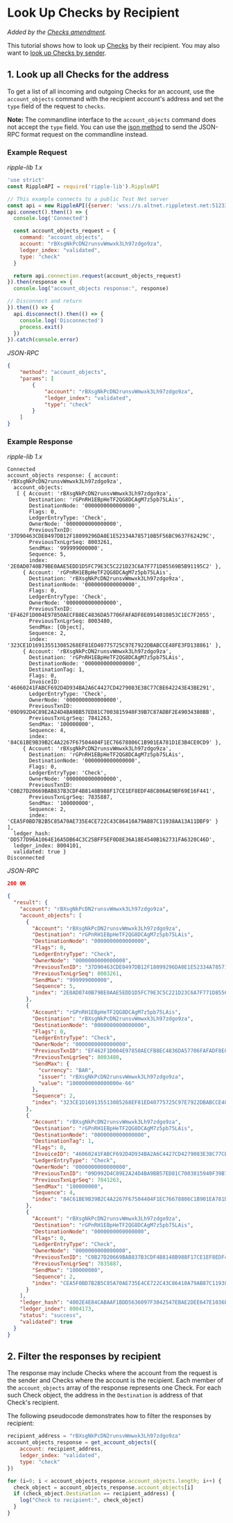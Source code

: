 # Look Up Checks by Recipient

_Added by the [Checks amendment][]._

This tutorial shows how to look up [Checks](checks.html) by their recipient. You may also want to [look up Checks by sender](look-up-checks-by-sender.html).

## 1. Look up all Checks for the address

To get a list of all incoming and outgoing Checks for an account, use the `account_objects` command with the recipient account's address and set the `type` field of the request to `checks`.

**Note:** The commandline interface to the `account_objects` command does not accept the `type` field. You can use the [json method][] to send the JSON-RPC format request on the commandline instead.

### Example Request

<!-- MULTICODE_BLOCK_START -->

*ripple-lib 1.x*

```js
'use strict'
const RippleAPI = require('ripple-lib').RippleAPI

// This example connects to a public Test Net server
const api = new RippleAPI({server: 'wss://s.altnet.rippletest.net:51233'})
api.connect().then(() => {
  console.log('Connected')

  const account_objects_request = {
    command: "account_objects",
    account: "rBXsgNkPcDN2runsvWmwxk3Lh97zdgo9za",
    ledger_index: "validated",
    type: "check"
  }

  return api.connection.request(account_objects_request)
}).then(response => {
  console.log("account_objects response:", response)

// Disconnect and return
}).then(() => {
  api.disconnect().then(() => {
    console.log('Disconnected')
    process.exit()
  })
}).catch(console.error)
```

*JSON-RPC*

```json
{
    "method": "account_objects",
    "params": [
        {
            "account": "rBXsgNkPcDN2runsvWmwxk3Lh97zdgo9za",
            "ledger_index": "validated",
            "type": "check"
        }
    ]
}
```

<!-- MULTICODE_BLOCK_END -->

### Example Response

<!-- MULTICODE_BLOCK_START -->

*ripple-lib 1.x*

```
Connected
account_objects response: { account: 'rBXsgNkPcDN2runsvWmwxk3Lh97zdgo9za',
  account_objects:
   [ { Account: 'rBXsgNkPcDN2runsvWmwxk3Lh97zdgo9za',
       Destination: 'rGPnRH1EBpHeTF2QG8DCAgM7z5pb75LAis',
       DestinationNode: '0000000000000000',
       Flags: 0,
       LedgerEntryType: 'Check',
       OwnerNode: '0000000000000000',
       PreviousTxnID: '37D90463CDE0497DB12F18099296DA0E1E52334A785710B5F56BC9637F62429C',
       PreviousTxnLgrSeq: 8003261,
       SendMax: '999999000000',
       Sequence: 5,
       index: '2E0AD0740B79BE0AAE5EDD1D5FC79E3C5C221D23C6A7F771D85569B5B91195C2' },
     { Account: 'rGPnRH1EBpHeTF2QG8DCAgM7z5pb75LAis',
       Destination: 'rBXsgNkPcDN2runsvWmwxk3Lh97zdgo9za',
       DestinationNode: '0000000000000000',
       Flags: 0,
       LedgerEntryType: 'Check',
       OwnerNode: '0000000000000000',
       PreviousTxnID: 'EF462F1D004E97850AECFB8EC4836DA57706FAFADF8E0914010853C1EC7F2055',
       PreviousTxnLgrSeq: 8003480,
       SendMax: [Object],
       Sequence: 2,
       index: '323CE1D169135513085268EF81ED40775725C97E7922DBABCCE48FE3FD138861' },
     { Account: 'rBXsgNkPcDN2runsvWmwxk3Lh97zdgo9za',
       Destination: 'rGPnRH1EBpHeTF2QG8DCAgM7z5pb75LAis',
       DestinationNode: '0000000000000000',
       DestinationTag: 1,
       Flags: 0,
       InvoiceID: '46060241FABCF692D4D934BA2A6C4427CD4279083E38C77CBE642243E43BE291',
       LedgerEntryType: 'Check',
       OwnerNode: '0000000000000000',
       PreviousTxnID: '09D992D4C89E2A24D4BA9BB57ED81C7003815940F39B7C87ADBF2E49034380BB',
       PreviousTxnLgrSeq: 7841263,
       SendMax: '100000000',
       Sequence: 4,
       index: '84C61BE9B39B2C4A2267F67504404F1EC76678806C1B901EA781D1E3B4CE0CD9' },
     { Account: 'rBXsgNkPcDN2runsvWmwxk3Lh97zdgo9za',
       Destination: 'rGPnRH1EBpHeTF2QG8DCAgM7z5pb75LAis',
       DestinationNode: '0000000000000000',
       Flags: 0,
       LedgerEntryType: 'Check',
       OwnerNode: '0000000000000000',
       PreviousTxnID: 'C0B27D20669BAB837B3CDF4B8148B988F17CE1EF8EDF48C806AE9BF69E16F441',
       PreviousTxnLgrSeq: 7835887,
       SendMax: '100000000',
       Sequence: 2,
       index: 'CEA5F0BD7B2B5C85A70AE735E4CE722C43C86410A79AB87C11938AA13A11DBF9' } ],
  ledger_hash: 'DD577D96A1064E16A5DB64C3C25BFF5EF0D8E36A18E4540B162731FA6320C46D',
  ledger_index: 8004101,
  validated: true }
Disconnected
```

*JSON-RPC*

```json
200 OK

{
  "result": {
    "account": "rBXsgNkPcDN2runsvWmwxk3Lh97zdgo9za",
    "account_objects": [
      {
        "Account": "rBXsgNkPcDN2runsvWmwxk3Lh97zdgo9za",
        "Destination": "rGPnRH1EBpHeTF2QG8DCAgM7z5pb75LAis",
        "DestinationNode": "0000000000000000",
        "Flags": 0,
        "LedgerEntryType": "Check",
        "OwnerNode": "0000000000000000",
        "PreviousTxnID": "37D90463CDE0497DB12F18099296DA0E1E52334A785710B5F56BC9637F62429C",
        "PreviousTxnLgrSeq": 8003261,
        "SendMax": "999999000000",
        "Sequence": 5,
        "index": "2E0AD0740B79BE0AAE5EDD1D5FC79E3C5C221D23C6A7F771D85569B5B91195C2"
      },
      {
        "Account": "rGPnRH1EBpHeTF2QG8DCAgM7z5pb75LAis",
        "Destination": "rBXsgNkPcDN2runsvWmwxk3Lh97zdgo9za",
        "DestinationNode": "0000000000000000",
        "Flags": 0,
        "LedgerEntryType": "Check",
        "OwnerNode": "0000000000000000",
        "PreviousTxnID": "EF462F1D004E97850AECFB8EC4836DA57706FAFADF8E0914010853C1EC7F2055",
        "PreviousTxnLgrSeq": 8003480,
        "SendMax": {
          "currency": "BAR",
          "issuer": "rBXsgNkPcDN2runsvWmwxk3Lh97zdgo9za",
          "value": "1000000000000000e-66"
        },
        "Sequence": 2,
        "index": "323CE1D169135513085268EF81ED40775725C97E7922DBABCCE48FE3FD138861"
      },
      {
        "Account": "rBXsgNkPcDN2runsvWmwxk3Lh97zdgo9za",
        "Destination": "rGPnRH1EBpHeTF2QG8DCAgM7z5pb75LAis",
        "DestinationNode": "0000000000000000",
        "DestinationTag": 1,
        "Flags": 0,
        "InvoiceID": "46060241FABCF692D4D934BA2A6C4427CD4279083E38C77CBE642243E43BE291",
        "LedgerEntryType": "Check",
        "OwnerNode": "0000000000000000",
        "PreviousTxnID": "09D992D4C89E2A24D4BA9BB57ED81C7003815940F39B7C87ADBF2E49034380BB",
        "PreviousTxnLgrSeq": 7841263,
        "SendMax": "100000000",
        "Sequence": 4,
        "index": "84C61BE9B39B2C4A2267F67504404F1EC76678806C1B901EA781D1E3B4CE0CD9"
      },
      {
        "Account": "rBXsgNkPcDN2runsvWmwxk3Lh97zdgo9za",
        "Destination": "rGPnRH1EBpHeTF2QG8DCAgM7z5pb75LAis",
        "DestinationNode": "0000000000000000",
        "Flags": 0,
        "LedgerEntryType": "Check",
        "OwnerNode": "0000000000000000",
        "PreviousTxnID": "C0B27D20669BAB837B3CDF4B8148B988F17CE1EF8EDF48C806AE9BF69E16F441",
        "PreviousTxnLgrSeq": 7835887,
        "SendMax": "100000000",
        "Sequence": 2,
        "index": "CEA5F0BD7B2B5C85A70AE735E4CE722C43C86410A79AB87C11938AA13A11DBF9"
      }
    ],
    "ledger_hash": "4002E4E84CABAAF1BDD5636097F3042547EBAE2DEE647E1036E64AA9FDA2A10C",
    "ledger_index": 8004173,
    "status": "success",
    "validated": true
  }
}
```

<!-- MULTICODE_BLOCK_END -->


## 2. Filter the responses by recipient

The response may include Checks where the account from the request is the sender and Checks where the account is the recipient. Each member of the `account_objects` array of the response represents one Check. For each such Check object, the address in the `Destination` is address of that Check's recipient.

The following pseudocode demonstrates how to filter the responses by recipient:

```js
recipient_address = "rBXsgNkPcDN2runsvWmwxk3Lh97zdgo9za"
account_objects_response = get_account_objects({
    account: recipient_address,
    ledger_index: "validated",
    type: "check"
})

for (i=0; i < account_objects_response.account_objects.length; i++) {
  check_object = account_objects_response.account_objects[i]
  if (check_object.Destination == recipient_address) {
    log("Check to recipient:", check_object)
  }
}
```

<!---->





[AccountDelete]: accountdelete.html
[AccountDelete transaction]: accountdelete.html
[AccountDelete transactions]: accountdelete.html


[AccountSet]: accountset.html
[AccountSet transaction]: accountset.html
[AccountSet transactions]: accountset.html


[CheckCancel]: checkcancel.html
[CheckCancel transaction]: checkcancel.html
[CheckCancel transactions]: checkcancel.html


[CheckCash]: checkcash.html
[CheckCash transaction]: checkcash.html
[CheckCash transactions]: checkcash.html


[CheckCreate]: checkcreate.html
[CheckCreate transaction]: checkcreate.html
[CheckCreate transactions]: checkcreate.html


[DepositPreauth]: depositpreauth.html
[DepositPreauth transaction]: depositpreauth.html
[DepositPreauth transactions]: depositpreauth.html


[EscrowCancel]: escrowcancel.html
[EscrowCancel transaction]: escrowcancel.html
[EscrowCancel transactions]: escrowcancel.html


[EscrowCreate]: escrowcreate.html
[EscrowCreate transaction]: escrowcreate.html
[EscrowCreate transactions]: escrowcreate.html


[EscrowFinish]: escrowfinish.html
[EscrowFinish transaction]: escrowfinish.html
[EscrowFinish transactions]: escrowfinish.html


[NFTokenAcceptOffer]: nftokenacceptoffer.html
[NFTokenAcceptOffer transaction]: nftokenacceptoffer.html
[NFTokenAcceptOffer transactions]: nftokenacceptoffer.html


[NFTokenBurn]: nftokenburn.html
[NFTokenBurn transaction]: nftokenburn.html
[NFTokenBurn transactions]: nftokenburn.html


[NFTokenCancelOffer]: nftokencanceloffer.html
[NFTokenCancelOffer transaction]: nftokencanceloffer.html
[NFTokenCancelOffer transactions]: nftokencanceloffer.html


[NFTokenCreateOffer]: nftokencreateoffer.html
[NFTokenCreateOffer transaction]: nftokencreateoffer.html
[NFTokenCreateOffer transactions]: nftokencreateoffer.html


[NFTokenMint]: nftokenmint.html
[NFTokenMint transaction]: nftokenmint.html
[NFTokenMint transactions]: nftokenmint.html


[OfferCancel]: offercancel.html
[OfferCancel transaction]: offercancel.html
[OfferCancel transactions]: offercancel.html


[OfferCreate]: offercreate.html
[OfferCreate transaction]: offercreate.html
[OfferCreate transactions]: offercreate.html


[Payment]: payment.html
[Payment transaction]: payment.html
[Payment transactions]: payment.html


[PaymentChannelClaim]: paymentchannelclaim.html
[PaymentChannelClaim transaction]: paymentchannelclaim.html
[PaymentChannelClaim transactions]: paymentchannelclaim.html


[PaymentChannelCreate]: paymentchannelcreate.html
[PaymentChannelCreate transaction]: paymentchannelcreate.html
[PaymentChannelCreate transactions]: paymentchannelcreate.html


[PaymentChannelFund]: paymentchannelfund.html
[PaymentChannelFund transaction]: paymentchannelfund.html
[PaymentChannelFund transactions]: paymentchannelfund.html


[SetRegularKey]: setregularkey.html
[SetRegularKey transaction]: setregularkey.html
[SetRegularKey transactions]: setregularkey.html


[SignerListSet]: signerlistset.html
[SignerListSet transaction]: signerlistset.html
[SignerListSet transactions]: signerlistset.html


[TicketCreate]: ticketcreate.html
[TicketCreate transaction]: ticketcreate.html
[TicketCreate transactions]: ticketcreate.html


[TrustSet]: trustset.html
[TrustSet transaction]: trustset.html
[TrustSet transactions]: trustset.html




[EnableAmendment]: enableamendment.html
[EnableAmendment pseudo-transaction]: enableamendment.html
[EnableAmendment pseudo-transactions]: enableamendment.html
[EnableAmendment疑似トランザクション]: enableamendment.html

[SetFee]: setfee.html
[SetFee pseudo-transaction]: setfee.html
[SetFee pseudo-transactions]: setfee.html
[SetFee疑似トランザクション]: setfee.html

[UNLModify]: unlmodify.html
[UNLModify pseudo-transaction]: unlmodify.html
[UNLModify pseudo-transactions]: unlmodify.html
[UNLModify疑似トランザクション]: unlmodify.html

<!---->
[Address]: basic-data-types.html#addresses
[アドレス]: basic-data-types.html#アドレス
[admin command]: admin-rippled-methods.html
[base58]: base58-encodings.html
[common fields]: transaction-common-fields.html
[共通フィールド]: transaction-common-fields.html
[Currency Amount]: basic-data-types.html#specifying-currency-amounts
[通貨額]: basic-data-types.html#通貨額の指定
[通貨額の指定]: basic-data-types.html#通貨額の指定
[Currency Code]: currency-formats.html#currency-codes
[通貨コード]: currency-formats.html#通貨コード
[drops of XRP]: basic-data-types.html#specifying-currency-amounts
[fee levels]: transaction-cost.html#fee-levels
[XRPのdrop数]: basic-data-types.html#通貨額の指定
[Hash]: basic-data-types.html#hashes
[ハッシュ]: basic-data-types.html#ハッシュ
[identifying hash]: transaction-basics.html#identifying-transactions
[識別用ハッシュ]: transaction-basics.html#トランザクションの識別
[Internal Type]: serialization.html
[内部の型]: serialization.html
[Ledger Index]: basic-data-types.html#ledger-index
[ledger index]: basic-data-types.html#ledger-index
[レジャーインデックス]: basic-data-types.html#レジャーインデックス
[ledger format]: ledger-object-types.html
[レジャーフォーマット]: ledger-data-formats.html
[Marker]: markers-and-pagination.html
[マーカー]: markers-and-pagination.html
[node public key]: peer-protocol.html#node-key-pair
[ノード公開鍵]: peer-protocol.html#ノードキーペア
[node key pair]: peer-protocol.html#node-key-pair
[ノードキーペア]: peer-protocol.html#ノードキーペア
[peer reservation]: peer-protocol.html#fixed-peers-and-peer-reservations
[peer reservations]: peer-protocol.html#fixed-peers-and-peer-reservations
[ピアリザベーション]: peer-protocol.html#固定ピアとピアリザベーション
[public servers]: public-servers.html
[公開サーバー]: public-servers.html
[result code]: transaction-results.html
[seconds since the Ripple Epoch]: basic-data-types.html#specifying-time
[Reporting Mode]: rippled-server-modes.html#reporting-mode
[Rippleエポック以降の経過秒数]: basic-data-types.html#時間の指定
[Sequence Number]: basic-data-types.html#account-sequence
[シーケンス番号]: basic-data-types.html#アカウントシーケンス
[SHA-512Half]: basic-data-types.html#hashes
[SHA-512ハーフ]: basic-data-types.html#ハッシュ
[Specifying Currency Amounts]: basic-data-types.html#specifying-currency-amounts
[Specifying Ledgers]: basic-data-types.html#specifying-ledgers
[レジャーの指定]: basic-data-types.html#レジャーの指定
[Specifying Time]: basic-data-types.html#specifying-time
[時間の指定]: basic-data-types.html#時間の指定
[stand-alone mode]: rippled-server-modes.html#stand-alone-mode
[standard format]: response-formatting.html
[標準フォーマット]: response-formatting.html
[Transaction Cost]: transaction-cost.html
[transaction cost]: transaction-cost.html
[トランザクションコスト]: transaction-cost.html
[universal error types]: error-formatting.html#universal-errors
[汎用エラータイプ]: error-formatting.html#汎用エラー
[XRP, in drops]: basic-data-types.html#specifying-currency-amounts
[XRP、drop単位]: basic-data-types.html#通貨額の指定
[NFToken]: nftoken.html

<!-- API object types -->




[AccountRoot object]: accountroot.html
  



[Amendments object]: amendments.html
  



[Check object]: check.html
  



[DepositPreauth object]: depositpreauth.html
  



[DirectoryNode object]: directorynode.html
  



[Escrow object]: escrow.html
  



[FeeSettings object]: feesettings.html
  



[LedgerHashes object]: ledgerhashes.html
  



[NegativeUNL object]: negativeunl.html
  



[NFTokenOffer object]: nftokenoffer.html
  



[NFTokenPage object]: nftokenpage.html
  



[Offer object]: offer.html
  



[PayChannel object]: paychannel.html
  



[RippleState object]: ripplestate.html
  



[SignerList object]: signerlist.html
  



[Ticket object]: ticket.html
  




<!---->
[crypto-condition]: https://tools.ietf.org/html/draft-thomas-crypto-conditions-04
[crypto-conditions]: https://tools.ietf.org/html/draft-thomas-crypto-conditions-04
[Crypto-Conditions Specification]: https://tools.ietf.org/html/draft-thomas-crypto-conditions-04
[hexadecimal]: https://en.wikipedia.org/wiki/Hexadecimal
[Interledger Protocol]: https://interledger.org/
[RFC-1751]: https://tools.ietf.org/html/rfc1751
[ripple-lib]: https://github.com/XRPLF/xrpl.js

<!---->



[account_channels method]: account_channels.html
[account_channels command]: account_channels.html


[account_currencies method]: account_currencies.html
[account_currencies command]: account_currencies.html


[account_info method]: account_info.html
[account_info command]: account_info.html


[account_lines method]: account_lines.html
[account_lines command]: account_lines.html


[account_objects method]: account_objects.html
[account_objects command]: account_objects.html


[account_offers method]: account_offers.html
[account_offers command]: account_offers.html


[account_tx method]: account_tx.html
[account_tx command]: account_tx.html


[book_offers method]: book_offers.html
[book_offers command]: book_offers.html


[can_delete method]: can_delete.html
[can_delete command]: can_delete.html


[channel_authorize method]: channel_authorize.html
[channel_authorize command]: channel_authorize.html


[channel_verify method]: channel_verify.html
[channel_verify command]: channel_verify.html


[connect method]: connect.html
[connect command]: connect.html


[consensus_info method]: consensus_info.html
[consensus_info command]: consensus_info.html


[crawl_shards method]: crawl_shards.html
[crawl_shards command]: crawl_shards.html


[deposit_authorized method]: deposit_authorized.html
[deposit_authorized command]: deposit_authorized.html


[download_shard method]: download_shard.html
[download_shard command]: download_shard.html


[feature method]: feature.html
[feature command]: feature.html


[fee method]: fee.html
[fee command]: fee.html


[fetch_info method]: fetch_info.html
[fetch_info command]: fetch_info.html


[gateway_balances method]: gateway_balances.html
[gateway_balances command]: gateway_balances.html


[get_counts method]: get_counts.html
[get_counts command]: get_counts.html


[json method]: json.html
[json command]: json.html


[ledger method]: ledger.html
[ledger command]: ledger.html


[ledger_accept method]: ledger_accept.html
[ledger_accept command]: ledger_accept.html


[ledger_cleaner method]: ledger_cleaner.html
[ledger_cleaner command]: ledger_cleaner.html


[ledger_closed method]: ledger_closed.html
[ledger_closed command]: ledger_closed.html


[ledger_current method]: ledger_current.html
[ledger_current command]: ledger_current.html


[ledger_data method]: ledger_data.html
[ledger_data command]: ledger_data.html


[ledger_entry method]: ledger_entry.html
[ledger_entry command]: ledger_entry.html


[ledger_request method]: ledger_request.html
[ledger_request command]: ledger_request.html


[log_level method]: log_level.html
[log_level command]: log_level.html


[logrotate method]: logrotate.html
[logrotate command]: logrotate.html


[manifest method]: manifest.html
[manifest command]: manifest.html


[noripple_check method]: noripple_check.html
[noripple_check command]: noripple_check.html


[path_find method]: path_find.html
[path_find command]: path_find.html


[peer_reservations_add method]: peer_reservations_add.html
[peer_reservations_add command]: peer_reservations_add.html


[peer_reservations_del method]: peer_reservations_del.html
[peer_reservations_del command]: peer_reservations_del.html


[peer_reservations_list method]: peer_reservations_list.html
[peer_reservations_list command]: peer_reservations_list.html


[peers method]: peers.html
[peers command]: peers.html


[ping method]: ping.html
[ping command]: ping.html


[print method]: print.html
[print command]: print.html


[random method]: random.html
[random command]: random.html


[ripple_path_find method]: ripple_path_find.html
[ripple_path_find command]: ripple_path_find.html


[server_info method]: server_info.html
[server_info command]: server_info.html


[server_state method]: server_state.html
[server_state command]: server_state.html


[sign method]: sign.html
[sign command]: sign.html


[sign_for method]: sign_for.html
[sign_for command]: sign_for.html


[stop method]: stop.html
[stop command]: stop.html


[submit method]: submit.html
[submit command]: submit.html


[submit_multisigned method]: submit_multisigned.html
[submit_multisigned command]: submit_multisigned.html


[subscribe method]: subscribe.html
[subscribe command]: subscribe.html


[transaction_entry method]: transaction_entry.html
[transaction_entry command]: transaction_entry.html


[tx method]: tx.html
[tx command]: tx.html


[tx_history method]: tx_history.html
[tx_history command]: tx_history.html


[unsubscribe method]: unsubscribe.html
[unsubscribe command]: unsubscribe.html


[validation_create method]: validation_create.html
[validation_create command]: validation_create.html


[validation_seed method]: validation_seed.html
[validation_seed command]: validation_seed.html


[validator_info method]: validator_info.html
[validator_info command]: validator_info.html


[validator_list_sites method]: validator_list_sites.html
[validator_list_sites command]: validator_list_sites.html


[validators method]: validators.html
[validators command]: validators.html


[wallet_propose method]: wallet_propose.html
[wallet_propose command]: wallet_propose.html



<!---->



[Checks amendment]: known-amendments.html#checks

[CheckCashMakesTrustLine amendment]: known-amendments.html#checkcashmakestrustline

[CryptoConditions amendment]: known-amendments.html#cryptoconditions

[CryptoConditionsSuite amendment]: known-amendments.html#cryptoconditionssuite

[DeletableAccounts amendment]: known-amendments.html#deletableaccounts

[DepositAuth amendment]: known-amendments.html#depositauth

[DepositPreauth amendment]: known-amendments.html#depositpreauth

[EnforceInvariants amendment]: known-amendments.html#enforceinvariants

[Escrow amendment]: known-amendments.html#escrow

[FeeEscalation amendment]: known-amendments.html#feeescalation

[fix1201 amendment]: known-amendments.html#fix1201

[fix1368 amendment]: known-amendments.html#fix1368

[fix1373 amendment]: known-amendments.html#fix1373

[fix1512 amendment]: known-amendments.html#fix1512

[fix1513 amendment]: known-amendments.html#fix1513

[fix1515 amendment]: known-amendments.html#fix1515

[fix1523 amendment]: known-amendments.html#fix1523

[fix1528 amendment]: known-amendments.html#fix1528

[fix1543 amendment]: known-amendments.html#fix1543

[fix1571 amendment]: known-amendments.html#fix1571

[fix1578 amendment]: known-amendments.html#fix1578

[fix1623 amendment]: known-amendments.html#fix1623

[fixCheckThreading amendment]: known-amendments.html#fixcheckthreading

[fixMasterKeyAsRegularKey amendment]: known-amendments.html#fixmasterkeyasregularkey

[fixPayChanRecipientOwnerDir amendment]: known-amendments.html#fixpaychanrecipientownerdir

[fixQualityUpperBound amendment]: known-amendments.html#fixqualityupperbound

[fixTakerDryOfferRemoval amendment]: known-amendments.html#fixtakerdryofferremoval

[Flow amendment]: known-amendments.html#flow

[FlowCross amendment]: known-amendments.html#flowcross

[FlowV2 amendment]: known-amendments.html#flowv2

[MultiSign amendment]: known-amendments.html#multisign

[MultiSignReserve amendment]: known-amendments.html#multisignreserve

[NegativeUNL amendment]: known-amendments.html#negativeunl

[OwnerPaysFee amendment]: known-amendments.html#ownerpaysfee

[PayChan amendment]: known-amendments.html#paychan

[RequireFullyCanonicalSig amendment]: known-amendments.html#requirefullycanonicalsig

[SHAMapV2 amendment]: known-amendments.html#shamapv2

[SortedDirectories amendment]: known-amendments.html#sorteddirectories

[SusPay amendment]: known-amendments.html#suspay

[TicketBatch amendment]: known-amendments.html#ticketbatch

[Tickets amendment]: known-amendments.html#tickets

[TickSize amendment]: known-amendments.html#ticksize

[TrustSetAuth amendment]: known-amendments.html#trustsetauth
